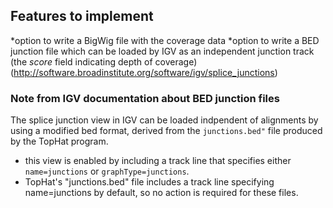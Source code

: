 ## Features to implement

*option to write a BigWig file with the coverage data
*option to write a BED junction file which can be loaded by IGV
 as an independent junction track (the _score_ field indicating depth of coverage)
 (http://software.broadinstitute.org/software/igv/splice_junctions)
 
### Note from IGV documentation about BED junction files
The splice junction view in IGV can be loaded indpendent of alignments 
by using a modified bed format, derived from the `junctions.bed"` file
produced by the TopHat program. 
 * this view is enabled by including a track line that specifies either `name=junctions` or `graphType=junctions`.
 * TopHat's "junctions.bed" file includes a track line  specifying name=junctions by default, so no action is required for these files.
